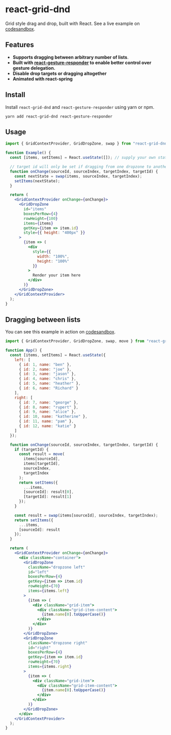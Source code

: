 # react-grid-dnd

Grid style drag and drop, built with React. See a live example on [codesandbox](https://codesandbox.io/embed/gracious-wozniak-kj9w8).

## Features

- **Supports dragging between arbitrary number of lists**.
- **Built with [react-gesture-responder](https://github.com/bmcmahen/react-gesture-responder) to enable better control over gesture delegation.**
- **Disable drop targets or dragging altogether**
- **Animated with react-spring**

## Install

Install `react-grid-dnd` and `react-gesture-responder` using yarn or npm.

```
yarn add react-grid-dnd react-gesture-responder
```

## Usage

```jsx
import { GridContextProvider, GridDropZone, swap } from "react-grid-dnd";

function Example() {
  const [items, setItems] = React.useState([]); // supply your own state

  // target id will only be set if dragging from one dropzone to another.
  function onChange(sourceId, sourceIndex, targetIndex, targetId) {
    const nextState = swap(items, sourceIndex, targetIndex);
    setItems(nextState);
  }

  return (
    <GridContextProvider onChange={onChange}>
      <GridDropZone
        id="items"
        boxesPerRow={4}
        rowHeight={100}
        items={items}
        getKey={item => item.id}
        style={{ height: "400px" }}
      >
        {item => (
          <div
            style={{
              width: "100%",
              height: "100%"
            }}
          >
            Render your item here
          </div>
        )}
      </GridDropZone>
    </GridContextProvider>
  );
}
```

## Dragging between lists

You can see this example in action on [codesandbox](https://codesandbox.io/embed/gracious-wozniak-kj9w8).

```jsx
import { GridContextProvider, GridDropZone, swap, move } from "react-grid-dnd";

function App() {
  const [items, setItems] = React.useState({
    left: [
      { id: 1, name: "ben" },
      { id: 2, name: "joe" },
      { id: 3, name: "jason" },
      { id: 4, name: "chris" },
      { id: 5, name: "heather" },
      { id: 6, name: "Richard" }
    ],
    right: [
      { id: 7, name: "george" },
      { id: 8, name: "rupert" },
      { id: 9, name: "alice" },
      { id: 10, name: "katherine" },
      { id: 11, name: "pam" },
      { id: 12, name: "katie" }
    ]
  });

  function onChange(sourceId, sourceIndex, targetIndex, targetId) {
    if (targetId) {
      const result = move(
        items[sourceId],
        items[targetId],
        sourceIndex,
        targetIndex
      );
      return setItems({
        ...items,
        [sourceId]: result[0],
        [targetId]: result[1]
      });
    }

    const result = swap(items[sourceId], sourceIndex, targetIndex);
    return setItems({
      ...items,
      [sourceId]: result
    });
  }

  return (
    <GridContextProvider onChange={onChange}>
      <div className="container">
        <GridDropZone
          className="dropzone left"
          id="left"
          boxesPerRow={4}
          getKey={item => item.id}
          rowHeight={70}
          items={items.left}
        >
          {item => (
            <div className="grid-item">
              <div className="grid-item-content">
                {item.name[0].toUpperCase()}
              </div>
            </div>
          )}
        </GridDropZone>
        <GridDropZone
          className="dropzone right"
          id="right"
          boxesPerRow={4}
          getKey={item => item.id}
          rowHeight={70}
          items={items.right}
        >
          {item => (
            <div className="grid-item">
              <div className="grid-item-content">
                {item.name[0].toUpperCase()}
              </div>
            </div>
          )}
        </GridDropZone>
      </div>
    </GridContextProvider>
  );
}
```
